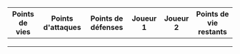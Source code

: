 | Points de vies | Points d'attaques | Points de défenses |     Joueur 1       |    Joueur 2    | Points de vie restants |
|----------------|-------------------|--------------------|--------------------|----------------|------------------------|
|                |                   |                    |                    |                |                        |
|                |                   |                    |                    |                |                        |
|                |                   |                    |                    |                |                        |